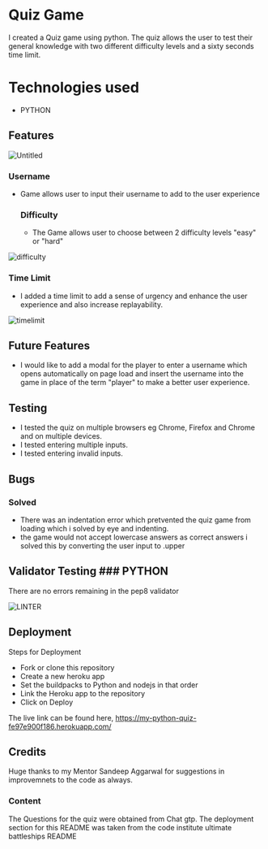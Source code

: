 # Quiz Game

I created a Quiz game using python. The quiz allows the user to test their general knowledge with two different difficulty levels and a sixty seconds time limit.

# Technologies used
* PYTHON

## Features 

![Untitled](https://github.com/AndrewNeo82/python-essentials-project/assets/90483176/0befae79-4069-449f-896c-545763322c74)

### Username

* Game allows user to input their username to add to the user experience

  ### Difficulty

  * The Game allows user to choose between 2 difficulty levels "easy" or "hard"
  
![difficulty](https://github.com/AndrewNeo82/python-essentials-project/assets/90483176/5dc2a444-21db-4264-a4a8-20d3c017a745)

    
### Time Limit

* I added a time limit to add a sense of urgency and enhance the user experience and also increase replayability.

 ![timelimit](https://github.com/AndrewNeo82/python-essentials-project/assets/90483176/9734969f-a71c-486d-802a-ed09315d5617)



 ## Future Features 

 * I would like to add a modal for the player to enter a username which opens automatically on page load and insert the username into the game in place of the term "player" to make a better user experience.

## Testing

* I tested the quiz on multiple browsers eg Chrome, Firefox and Chrome and on multiple devices.
* I tested entering multiple inputs.
* I tested entering invalid inputs.


## Bugs

### Solved

* There was an indentation error which pretvented the quiz game from loading which i solved by eye and indenting.
* the game would not accept lowercase answers as correct answers i solved this by converting the user input to .upper


## Validator Testing ### PYTHON


There are no errors remaining in the pep8 validator 

![LINTER](https://github.com/AndrewNeo82/python-essentials-project/assets/90483176/50dcb6dc-2385-47ad-a823-a1b47103a129)


## Deployment

Steps for Deployment
* Fork or clone this repository
* Create a new heroku app
* Set the buildpacks to Python and nodejs in that order
* Link the Heroku app to the repository
* Click on Deploy


The live link can be found here, https://my-python-quiz-fe97e900f186.herokuapp.com/
## Credits   

Huge thanks to my Mentor Sandeep Aggarwal for suggestions in improvemnets to the code as always.

### Content
The Questions for the quiz were obtained from Chat gtp.
The deployment section for this README was taken from the code institute ultimate battleships README


